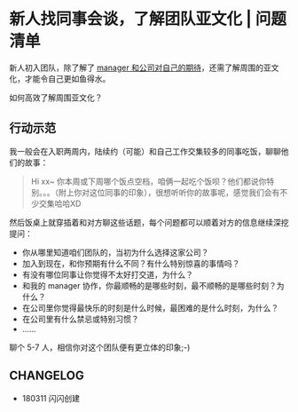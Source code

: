 # 新人找同事会谈，了解团队亚文化 | 问题清单


新人初入团队，除了解了 [manager 和公司对自己的期待](InfoQFreshman2Manager.md)，还需了解周围的亚文化，才能令自己更如鱼得水。

如何高效了解周围亚文化？

## 行动示范

我一般会在入职两周内，陆续约（可能）和自己工作交集较多的同事吃饭，聊聊他们的故事：

> Hi xx~ 你本周或下周哪个饭点空档，咱俩一起吃个饭呗？他们都说你特别。。。（附上你对这位同事的印象），很想听听你的故事呢，感觉我们会有不少交集哈哈XD

然后饭桌上就穿插着和对方聊这些话题，每个问题都可以顺着对方的信息继续深挖提问：

- 你从哪里知道咱们团队的，当初为什么选择这家公司？
- 加入到现在，和你预期有什么不同？有什么特别惊喜的事情吗？
- 有没有哪位同事让你觉得不太好打交道，为什么？
- 和我的 manager 协作，你最顺畅的是哪些时刻，最不顺畅的是哪些时刻？为什么？
- 在公司里你觉得最快乐的时刻是什么时候，最困难的是什么时刻，为什么？
- 在公司里有什么禁忌或特别习惯？
- ……

聊个 5-7 人，相信你对这个团队便有更立体的印象;-)

## CHANGELOG 


- 180311 闪闪创建

